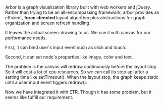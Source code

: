 Arbor is a graph visualization library built with web workers and jQuery. Rather than trying to be an all-encompassing framework, arbor provides an efficient, **force-directed** layout algorithm plus abstractions for graph organization and screen refresh handling.

It leaves the actual screen-drawing to us. We use it with canvas for our performance needs.

First, it can bind user's input event such as click and touch.

Second, it can set node's properties like image, color and text.

The problem is the canvas will redraw continuously before the layout stop. So it will cost a lot of cpu resources. So we can call its stop api after a setting time like setTimeout(). When the layout stop, the graph keeps static until a user input event tiggers redraw().

Now we have integreted it with ETR. Though it has some problem, but it seems like fulfill our requirement.